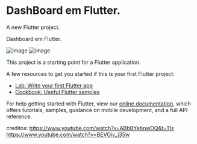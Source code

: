 # DashBoard em Flutter.
A new Flutter project.

Dashboard em Flutter.

![image](https://user-images.githubusercontent.com/35712346/95239258-110c8000-07e1-11eb-9c4b-98f748016198.png)
![image](https://user-images.githubusercontent.com/35712346/95254653-977f8c80-07f6-11eb-9e0a-1169ebbfd900.png)




This project is a starting point for a Flutter application.

A few resources to get you started if this is your first Flutter project:

- [Lab: Write your first Flutter app](https://flutter.dev/docs/get-started/codelab)
- [Cookbook: Useful Flutter samples](https://flutter.dev/docs/cookbook)

For help getting started with Flutter, view our
[online documentation](https://flutter.dev/docs), which offers tutorials,
samples, guidance on mobile development, and a full API reference.

creditos:
https://www.youtube.com/watch?v=ABbBYebnwDQ&t=11s
https://www.youtube.com/watch?v=BEVOiv_j35w


